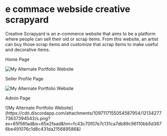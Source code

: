 # e commace webside creative scrapyard
 Creative Scrapyard is an e-commerce website that aims to be a platform where people can sell their old or scrap items. From this website, an artist can buy those scrap items and customize that scrap items to make useful and decorative items.

 </p>
 <p align="justify"> Home Page

  </p>


![My Alternate Portfolio Website](https://cdn.discordapp.com/attachments/1097117155054587954/1213427772823838740/a.png?ex=65f56fad&is=65e2faad&hm=00918f8bf38a616b8f1b115055179ed134e41105b6d3bce5d719b988e5955910&)

   <p align="justify"> Seller Profile Page

  </p>

  ![My Alternate Portfolio Website](https://cdn.discordapp.com/attachments/1097117155054587954/1213427773272752158/Picture_1.png?ex=65f56fad&is=65e2faad&hm=4599ba193d7f5e6d2e9674783bf3a4321018de230ca15c4401856627f91e06ab&)
  
 <p align="justify"> Admin Page
    </p>
  ![My Alternate Portfolio Website](https://cdn.discordapp.com/attachments/1097117155054587954/1213427773637394543/s.png?ex=65f56fad&is=65e2faad&hm=fc43c70f07e7c131ca7db89c96110bb5d3676be491076c1d8c431da215689586&)
